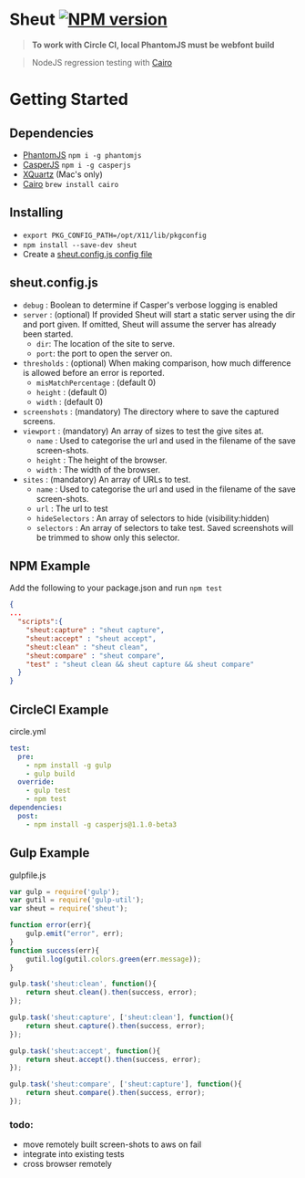Sheut [![NPM version](http://img.shields.io/npm/v/sheut.svg)](https://www.npmjs.org/package/sheut)
==============
 
 >  **To work with Circle CI, local PhantomJS must be webfont build**

 >  NodeJS regression testing with [Cairo](http://cairographics.org/)
 
# Getting Started

## Dependencies

 * [PhantomJS](http://phantomjs.org/) `npm i -g phantomjs`
 * [CasperJS](http://casperjs.org/) `npm i -g casperjs`
 * [XQuartz](https://xquartz.macosforge.org/landing/) (Mac's only)
 * [Cairo](http://cairographics.org/) `brew install cairo`

## Installing

 * `export PKG_CONFIG_PATH=/opt/X11/lib/pkgconfig`
 * `npm install --save-dev sheut`
 * Create a [sheut.config.js config file](sheut.config.js)
 
## sheut.config.js 

 * `debug` : Boolean to determine if Casper's verbose logging is enabled
 * `server` : (optional) If provided Sheut will start a static server using the dir and port given. If omitted, Sheut will assume the server has already been started.
   * `dir`: The location of the site to serve.
   * `port`: the port to open the server on.
 * `thresholds` : (optional) When making comparison, how much difference is allowed before an error is reported.
   * `misMatchPercentage` : (default 0) 
   * `height` : (default 0)
   * `width` :  (default 0)
 * `screenshots` : (mandatory) The directory where to save the captured screens.
 * `viewport` : (mandatory) An array of sizes to test the give sites at.
   * `name` : Used to categorise the url and used in the filename of the save screen-shots.
   * `height` : The height of the browser.
   * `width` : The width of the browser.
 * `sites` : (mandatory) An array of URLs to test.
   * `name` : Used to categorise the url and used in the filename of the save screen-shots.
   * `url` : The url to test
   * `hideSelectors` : An array of selectors to hide (visibility:hidden)
   * `selectors` : An array of selectors to take test.  Saved screenshots will be trimmed to show only this selector.

## NPM Example

Add the following to your package.json and run `npm test`

```json
{
...
  "scripts":{
    "sheut:capture" : "sheut capture",
    "sheut:accept" : "sheut accept",
    "sheut:clean" : "sheut clean",
    "sheut:compare" : "sheut compare",
    "test" : "sheut clean && sheut capture && sheut compare"
  }
}
```

## CircleCI Example
circle.yml
```yml
test:
  pre:
    - npm install -g gulp
    - gulp build
  override:
    - gulp test
    - npm test
dependencies:
  post:
    - npm install -g casperjs@1.1.0-beta3
```


## Gulp Example
gulpfile.js
```javascript
var gulp = require('gulp');
var gutil = require('gulp-util');
var sheut = require('sheut');

function error(err){
    gulp.emit("error", err);
}
function success(err){
    gutil.log(gutil.colors.green(err.message));
}

gulp.task('sheut:clean', function(){
    return sheut.clean().then(success, error);
});

gulp.task('sheut:capture', ['sheut:clean'], function(){
    return sheut.capture().then(success, error);
});

gulp.task('sheut:accept', function(){
    return sheut.accept().then(success, error);
});

gulp.task('sheut:compare', ['sheut:capture'], function(){
    return sheut.compare().then(success, error);
});
```

### todo:
 * move remotely built screen-shots to aws on fail
 * integrate into existing tests
 * cross browser remotely
